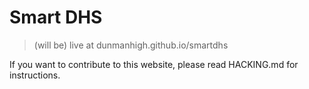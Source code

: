 # Smart DHS
> (will be) live at dunmanhigh.github.io/smartdhs 

If you want to contribute to this website, please read HACKING.md for instructions.
